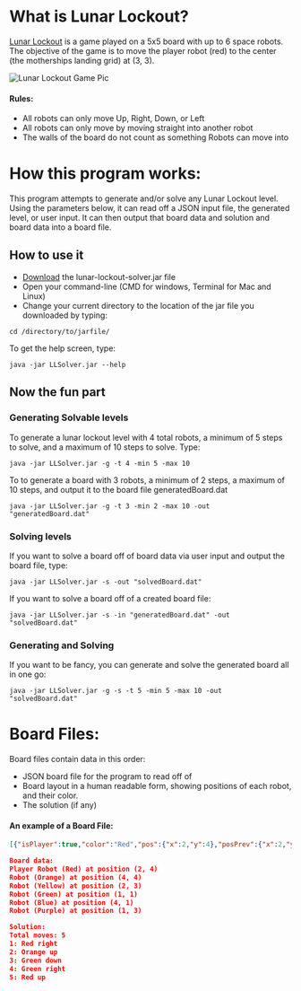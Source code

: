 # What is Lunar Lockout?
[Lunar Lockout](http://www.puzzles.com/products/LunarLockout/LunarLockoutStart.htm "Lunar Lockout's Website") is a game played on a 5x5 board with up to 6 space robots. The objective of the game is to move the player robot (red) to the center (the motherships landing grid) at (3, 3).

![Lunar Lockout Game Pic](http://www.jeffbots.com/lockout1.jpg)

#### Rules:
- All robots can only move Up, Right, Down, or Left
- All robots can only move by moving straight into another robot
- The walls of the board do not count as something Robots can move into

# How this program works:
This program attempts to generate and/or solve any Lunar Lockout level. Using the parameters below, it can read off a JSON input file, the generated level, or user input. It can then output that board data and solution and board data into a board file.

## How to use it
- [Download](https://github.com/duecknoah/lunar-lockout-solver/releases) the lunar-lockout-solver.jar file
- Open your command-line (CMD for windows, Terminal for Mac and Linux)
- Change your current directory to the location of the jar file you downloaded by typing:
```
cd /directory/to/jarfile/
```
To get the help screen, type:
```
java -jar LLSolver.jar --help
```
## Now the fun part
### Generating Solvable levels
To generate a lunar lockout level with 4 total robots, a minimum of 5 steps to solve, and a maximum of 10 steps to solve. Type:
```
java -jar LLSolver.jar -g -t 4 -min 5 -max 10
``` 
To to generate a board with 3 robots, a minimum of 2 steps, a maximum of 10 steps, and output it to the board file generatedBoard.dat
```
java -jar LLSolver.jar -g -t 3 -min 2 -max 10 -out "generatedBoard.dat"
``` 
### Solving levels
If you want to solve a board off of board data via user input and output the board file, type:
```
java -jar LLSolver.jar -s -out "solvedBoard.dat"
```
If you want to solve a board off of a created board file:
```
java -jar LLSolver.jar -s -in "generatedBoard.dat" -out "solvedBoard.dat"
```
### Generating and Solving
If you want to be fancy, you can generate and solve the generated board all in one go:
```
java -jar LLSolver.jar -g -s -t 5 -min 5 -max 10 -out "solvedBoard.dat"
```


# Board Files:
Board files contain data in this order:
- JSON board file for the program to read off of
- Board layout in a human readable form, showing positions of each robot, and their color.
- The solution (if any)

#### An example of a Board File:
```JSON
[{"isPlayer":true,"color":"Red","pos":{"x":2,"y":4},"posPrev":{"x":2,"y":4}},{"isPlayer":false,"color":"Orange","pos":{"x":4,"y":4},"posPrev":{"x":4,"y":4}},{"isPlayer":false,"color":"Yellow","pos":{"x":2,"y":3},"posPrev":{"x":2,"y":3}},{"isPlayer":false,"color":"Green","pos":{"x":1,"y":1},"posPrev":{"x":1,"y":1}},{"isPlayer":false,"color":"Blue","pos":{"x":4,"y":1},"posPrev":{"x":4,"y":1}},{"isPlayer":false,"color":"Purple","pos":{"x":1,"y":3},"posPrev":{"x":1,"y":3}}]

Board data:
Player Robot (Red) at position (2, 4)
Robot (Orange) at position (4, 4)
Robot (Yellow) at position (2, 3)
Robot (Green) at position (1, 1)
Robot (Blue) at position (4, 1)
Robot (Purple) at position (1, 3)

Solution:
Total moves: 5
1: Red right
2: Orange up
3: Green down
4: Green right
5: Red up
```
